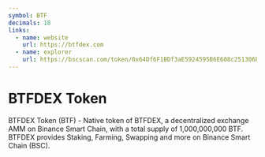 ```yaml
---
symbol: BTF
decimals: 18
links:
  - name: website
    url: https://btfdex.com
  - name: explorer
    url: https://bscscan.com/token/0x64Df6F1BDf3aE5924595B6E608c251306BEf0c0F
---
```


# BTFDEX Token

BTFDEX Token (BTF) - Native token of BTFDEX, a decentralized exchange AMM on Binance Smart Chain, with a total supply of 1,000,000,000 BTF. BTFDEX provides Staking, Farming, Swapping and more on Binance Smart Chain (BSC).
